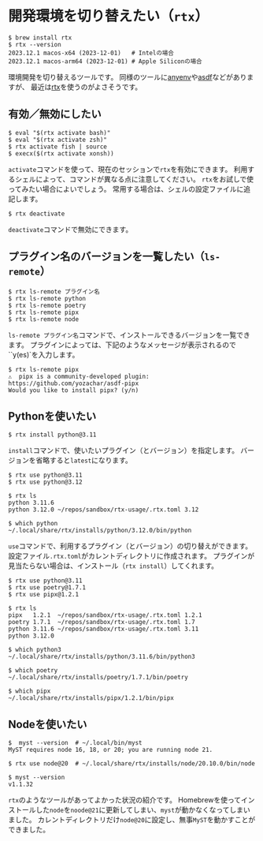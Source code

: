 # 開発環境を切り替えたい（``rtx``）

```console
$ brew install rtx
$ rtx --version
2023.12.1 macos-x64 (2023-12-01)   # Intelの場合
2023.12.1 macos-arm64 (2023-12-01) # Apple Siliconの場合
```

環境開発を切り替えるツールです。
同様のツールに[anyenv](https://anyenv.github.io/)や[asdf](https://asdf-vm.com/)などがありますが、
最近は[rtx](https://github.com/jdx/rtx)を使うのがよさそうです。

## 有効／無効にしたい

```console
$ eval "$(rtx activate bash)"
$ eval "$(rtx activate zsh)"
$ rtx activate fish | source
$ execx($(rtx activate xonsh))

```

``activate``コマンドを使って、現在のセッションで``rtx``を有効にできます。
利用するシェルによって、コマンドが異なる点に注意してください。
``rtx``をお試しで使ってみたい場合によいでしょう。
常用する場合は、シェルの設定ファイルに追記します。

```console
$ rtx deactivate
```

``deactivate``コマンドで無効にできます。

## プラグイン名のバージョンを一覧したい（``ls-remote``）

```console
$ rtx ls-remote プラグイン名
$ rtx ls-remote python
$ rtx ls-remote poetry
$ rtx ls-remote pipx
$ rtx ls-remote node
```

``ls-remote プラグイン名``コマンドで、インストールできるバージョンを一覧できます。
プラグインによっては、下記のようなメッセージが表示されるので``y(es)`を入力します。

```console
$ rtx ls-remote pipx
⚠️  pipx is a community-developed plugin: https://github.com/yozachar/asdf-pipx
Would you like to install pipx? (y/n)
```

## Pythonを使いたい

```console
$ rtx install python@3.11
```

``install``コマンドで、使いたいプラグイン（とバージョン）を指定します。
バージョンを省略すると``latest``になります。

```console
$ rtx use python@3.11
$ rtx use python@3.12

$ rtx ls
python 3.11.6
python 3.12.0 ~/repos/sandbox/rtx-usage/.rtx.toml 3.12

$ which python
~/.local/share/rtx/installs/python/3.12.0/bin/python
```

``use``コマンドで、利用するプラグイン（とバージョン）の切り替えができます。
設定ファイル``.rtx.toml``がカレントディレクトリに作成されます。
プラグインが見当たらない場合は、インストール（``rtx install``）してくれます。

```console
$ rtx use python@3.11
$ rtx use poetry@1.7.1
$ rtx use pipx@1.2.1

$ rtx ls
pipx   1.2.1  ~/repos/sandbox/rtx-usage/.rtx.toml 1.2.1
poetry 1.7.1  ~/repos/sandbox/rtx-usage/.rtx.toml 1.7
python 3.11.6 ~/repos/sandbox/rtx-usage/.rtx.toml 3.11
python 3.12.0

$ which python3
~/.local/share/rtx/installs/python/3.11.6/bin/python3

$ which poetry
~/.local/share/rtx/installs/poetry/1.7.1/bin/poetry

$ which pipx
~/.local/share/rtx/installs/pipx/1.2.1/bin/pipx
```

## Nodeを使いたい

```console
$  myst --version  # ~/.local/bin/myst
MyST requires node 16, 18, or 20; you are running node 21.

$ rtx use node@20  # ~/.local/share/rtx/installs/node/20.10.0/bin/node

$ myst --version
v1.1.32
```

``rtx``のようなツールがあってよかった状況の紹介です。
Homebrewを使ってインストールした``node``を``noode@21``に更新してしまい、``myst``が動かなくなってしまいました。
カレントディレクトリだけ``node@20``に設定し、無事``MyST``を動かすことができました。
